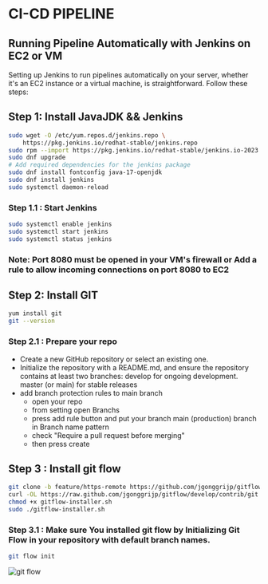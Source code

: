 # CI-CD PIPELINE
## Running Pipeline Automatically with Jenkins on EC2 or VM
Setting up Jenkins to run pipelines automatically on your server, whether it's an EC2 instance or a virtual machine, is straightforward. 
Follow these steps:
## Step 1: Install JavaJDK && Jenkins
```bash
sudo wget -O /etc/yum.repos.d/jenkins.repo \
    https://pkg.jenkins.io/redhat-stable/jenkins.repo
sudo rpm --import https://pkg.jenkins.io/redhat-stable/jenkins.io-2023.key
sudo dnf upgrade
# Add required dependencies for the jenkins package
sudo dnf install fontconfig java-17-openjdk
sudo dnf install jenkins
sudo systemctl daemon-reload
```
### Step 1.1 : Start Jenkins
```bash
sudo systemctl enable jenkins
sudo systemctl start jenkins
sudo systemctl status jenkins
```
### Note: Port 8080 must be opened in your VM's firewall or Add a rule to allow incoming connections on port 8080 to EC2
## Step 2: Install GIT
```bash
yum install git
git --version
```
### Step 2.1 : Prepare your repo
- Create a new GitHub repository or select an existing one.
- Initialize the repository with a README.md, and ensure the repository contains at least two branches:
develop for ongoing development.
master (or main) for stable releases
- add branch protection rules to main branch
  - open your repo
  - from setting open Branchs
  - press add rule button and put your branch main (production) branch in Branch name pattern
  - check "Require a pull request before merging"
  - then press create
## Step 3 : Install git flow
```bash
git clone -b feature/https-remote https://github.com/jgonggrijp/gitflow.git
curl -OL https://raw.github.com/jgonggrijp/gitflow/develop/contrib/git flow-installer.sh
chmod +x gitflow-installer.sh
sudo ./gitflow-installer.sh
```
### Step 3.1 : Make sure You installed git flow by Initializing Git Flow in your repository with default branch names.
```bash
git flow init
```
![git flow](https://github.com/Mohamed5ames/CI-CD/assets/50241889/805fcdea-1203-4fdd-a941-7acc7f44416d)

